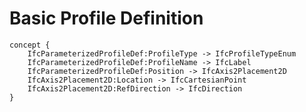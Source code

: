 Basic Profile Definition
========================



```
concept {
    IfcParameterizedProfileDef:ProfileType -> IfcProfileTypeEnum
    IfcParameterizedProfileDef:ProfileName -> IfcLabel
    IfcParameterizedProfileDef:Position -> IfcAxis2Placement2D
    IfcAxis2Placement2D:Location -> IfcCartesianPoint
    IfcAxis2Placement2D:RefDirection -> IfcDirection
}
```
